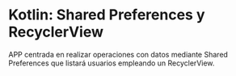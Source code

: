 # Kotlin: Shared Preferences y RecyclerView
APP centrada en realizar operaciones con datos mediante Shared Preferences que listará usuarios empleando un RecyclerView.
